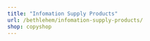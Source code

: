 ```yaml
---
title: "Infomation Supply Products"
url: /bethlehem/infomation-supply-products/
shop: copyshop
---
```

